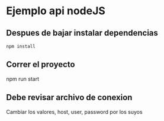 # Ejemplo api nodeJS

## Despues de bajar instalar dependencias
    npm install
    
## Correr el proyecto 
  npm run start

## Debe revisar archivo de conexion
   Cambiar los valores, host, user, password por los suyos
